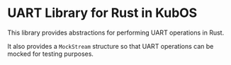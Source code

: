 # UART Library for Rust in KubOS

This library provides abstractions for performing UART operations in Rust.

It also provides a `MockStream` structure so that UART operations can be mocked
for testing purposes.